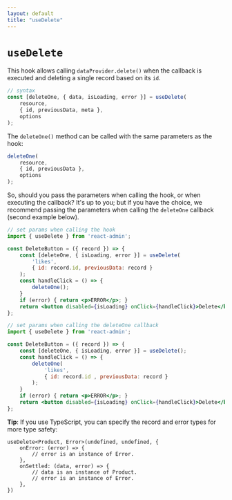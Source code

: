 ```yaml
---
layout: default
title: "useDelete"
---
```


# `useDelete`

This hook allows calling `dataProvider.delete()` when the callback is executed and deleting a single record based on its `id`.

```jsx
// syntax
const [deleteOne, { data, isLoading, error }] = useDelete(
    resource,
    { id, previousData, meta },
    options
);
```

The `deleteOne()` method can be called with the same parameters as the hook:

```jsx
deleteOne(
    resource,
    { id, previousData },
    options
);
```

So, should you pass the parameters when calling the hook, or when executing the callback? It's up to you; but if you have the choice, we recommend passing the parameters when calling the `deleteOne` callback (second example below).

```jsx
// set params when calling the hook
import { useDelete } from 'react-admin';

const DeleteButton = ({ record }) => {
    const [deleteOne, { isLoading, error }] = useDelete(
        'likes',
        { id: record.id, previousData: record }
    );
    const handleClick = () => {
        deleteOne();
    }
    if (error) { return <p>ERROR</p>; }
    return <button disabled={isLoading} onClick={handleClick}>Delete</button>;
};

// set params when calling the deleteOne callback
import { useDelete } from 'react-admin';

const DeleteButton = ({ record }) => {
    const [deleteOne, { isLoading, error }] = useDelete();
    const handleClick = () => {
        deleteOne(
            'likes',
            { id: record.id , previousData: record }
        );
    }
    if (error) { return <p>ERROR</p>; }
    return <button disabled={isLoading} onClick={handleClick}>Delete</button>;
};
```

**Tip**: If you use TypeScript, you can specify the record and error types for more type safety:

```tsx
useDelete<Product, Error>(undefined, undefined, {
    onError: (error) => {
        // error is an instance of Error.
    },
    onSettled: (data, error) => {
        // data is an instance of Product.
        // error is an instance of Error.
    },
})
```
